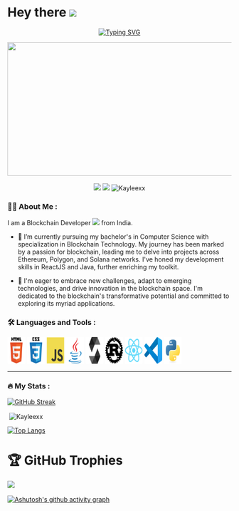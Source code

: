 <h1>
  Hey there
  <img src="https://media4.giphy.com/media/vH1ZSj8Rr3rkjZNHoL/giphy.gif?cid=ecf05e47jj2y66lz1grz8mcvvwh3fmbrrmwgy34dleg0agga&rid=giphy.gif&ct=s" width="40px"/>
</h1>



<p align="center">
<a href="https://git.io/typing-svg"><img src="https://readme-typing-svg.demolab.com?font=Fira+Code&size=18&duration=2000&pause=100&color=F7931A&multiline=true&width=500&height=80&lines=Web3+%7C+Blockchain Dev;Building Decentralized Solutions 🚀;Solidity+%7C+Ethereum Enthusiast 🌐" alt="Typing SVG" /></a>


<div align="center">
  <img src="https://i.gifer.com/origin/2b/2b604178397000ee589a86d3e9e10b5a.gif" width="600" height="300"/>
</div>



<div>
<p align="center">

 <img src="https://badges.pufler.dev/repos/Kayleexx"/>
 <img src="https://badges.pufler.dev/commits/monthly/Kayleexx" />
<img src="https://komarev.com/ghpvc/?username=Kayleexx&label=Profile%20views&color=0e75b6&style=flat" alt="Kayleexx" />

</p>

</div>


### :woman_technologist: About Me :

I am a Blockchain Developer <img src="https://media.giphy.com/media/WUlplcMpOCEmTGBtBW/giphy.gif" width="30"> from India.
- :telescope: I’m currently pursuing my bachelor's in Computer Science with specialization in Blockchain Technology. My journey has been marked by a passion for blockchain, leading me to delve into projects across Ethereum, Polygon, and Solana networks. I've honed my development skills in ReactJS and Java, further enriching my toolkit.


- :seedling: I'm eager to embrace new challenges, adapt to emerging technologies, and drive innovation in the blockchain space. I'm dedicated to the blockchain's transformative potential and committed to exploring its myriad applications.


### :hammer_and_wrench: Languages and Tools :

<div>
  <img src="https://github.com/devicons/devicon/blob/master/icons/html5/html5-original-wordmark.svg" width="40" height="60">
  <img src="https://github.com/devicons/devicon/blob/master/icons/css3/css3-original-wordmark.svg" width="40" height="60">
  <img src="https://github.com/devicons/devicon/blob/master/icons/javascript/javascript-original.svg" width="40" height="60">
  <img src="https://github.com/devicons/devicon/blob/master/icons/java/java-original.svg" width="40" height="60">
  <img src="https://github.com/devicons/devicon/blob/master/icons/solidity/solidity-original.svg" width="40" height="60">
  <img src="https://github.com/devicons/devicon/blob/master/icons/rust/rust-plain.svg" width="40" height="60">
  <img src="https://github.com/devicons/devicon/blob/master/icons/react/react-original.svg" width="40" height="60">
  <img src="https://github.com/devicons/devicon/blob/master/icons/vscode/vscode-original.svg" width="40" height="60">
  <img src="https://github.com/devicons/devicon/blob/master/icons/python/python-original.svg" width="40" height="60">
  </div>
  
  ---
### :fire: My Stats :


[![GitHub Streak](http://github-readme-streak-stats.herokuapp.com?user=Kayleexx&theme=dark&background=000000)](https://git.io/streak-stats)

<p>&nbsp;<img align="center" src="https://github-readme-stats.vercel.app/api?username=Kayleexx&show_icons=true&locale=en" alt="Kayleexx" /></p>


[![Top Langs](https://github-readme-stats.vercel.app/api/top-langs/?username=Kayleexx&layout=compact&theme=vision-friendly-dark)](https://github.com/Kayleexx/github-readme-stats)


# 🏆 GitHub Trophies
![](https://github-profile-trophy.vercel.app/?username=Kayleexx&theme=radical&no-frame=false&no-bg=false&margin-w=4&bg_color=ffefe7&text_color=140200&title_color=e4626b&border_color=ffd2ce&icon_color=e4626b)

[![Ashutosh's github activity graph](https://github-readme-activity-graph.vercel.app/graph?username=Kayleexx&theme=dracula)](https://github.com/ashutosh00710/github-readme-activity-graph)
 





